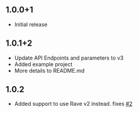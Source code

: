 ## 1.0.0+1

* Initial release

## 1.0.1+2

* Update API Endpoints and parameters to v3
* Added example project
* More details to README.md

## 1.0.2

* Added support to use Rave v2 instead. fixes [#2](https://github.com/nelstein/nravepay/issues/2)
